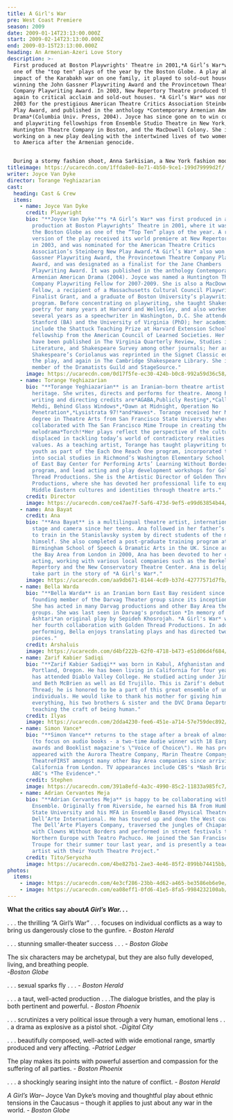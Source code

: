 ```yaml
---
title: A Girl's War
pre: West Coast Premiere
season: 2009
date: 2009-01-14T23:13:00.000Z
start: 2009-02-14T23:13:00.000Z
end: 2009-03-15T23:13:00.000Z
heading: An Armenian-Azeri Love Story
description: >-
  First produced at Boston Playwrights' Theatre in 2001,*A Girl’s War*was named
  one of the "top ten" plays of the year by the Boston Globe. A play about the
  impact of the Karabakh war on one family, it played to sold-out houses,
  winning the John Gassner Playwriting Award and the Provincetown Theatre
  Company Playwriting Award. In 2003, New Repertory Theatre produced the play,
  again to critical acclaim and sold-out houses. *A Girl’s War* was nominated in
  2003 for the prestigious American Theatre Critics Association Steinberg New
  Play Award, and published in the anthology *Contemporary Armenian American
  Drama*(Columbia Univ. Press, 2004). Joyce has since gone on to win commissions
  and playwriting fellowships from Ensemble Studio Theatre in New York, the
  Huntington Theatre Company in Boston, and the MacDowell Colony. She is now
  working on a new play dealing with the intertwined lives of two women who come
  to America after the Armenian genocide.


  During a stormy fashion shoot, Anna Sarkisian, a New York fashion model, learns that her younger brother has been killed by enemy soldiers in her native Karabakh in the Caucasus Mountains. In the Armenian enclave of Karabakh, formerly part of the Soviet Union, an unresolved civil war still smolders between Armenians and Azerbaijanis. The war has already killed Anna’s older brother and driven her mother into the army. Anna decides to return home to her village for the first time in 15 years. Living with her fiercely partisan Armenian mother in the bombed ruin of her childhood home, Anna defiantly refuses to identify herself with the Armenian cause. Tensions ignite when, Ilyas, a young Azeri deserter shows up, claiming to be a former neighbor. Anna and Ilyas, powerfully drawn to one another, become lovers in secret. The competing desires of love and vengeance, fueled by jealousy, propel the characters toward an explosive climax with tragic consequences.
titleimage: https://ucarecdn.com/1ffda8e0-8e71-4b50-9ce1-199d79999d2f/
writer: Joyce Van Dyke
director: Torange Yeghiazarian
cast:
  heading: Cast & Crew
  items:
    - name: Joyce Van Dyke
      credit: Playwright
      bio: "**Joyce Van Dyke'**s *A Girl’s War* was first produced in a workshop
        production at Boston Playwrights’ Theatre in 2001, where it was named by
        the Boston Globe as one of the “Top Ten” plays of the year. A revised
        version of the play received its world premiere at New Repertory Theatre
        in 2003, and was nominated for the American Theatre Critics
        Association’s Steinberg New Play Award.*A Girl’s War* also won the John
        Gassner Playwriting Award, the Provincetown Theatre Company Playwriting
        Award, and was designated as a finalist for the Jane Chambers
        Playwriting Award. It was published in the anthology Contemporary
        Armenian American Drama (2004). Joyce was named a Huntington Theatre
        Company Playwriting Fellow for 2007-2009. She is also a MacDowell Colony
        Fellow, a recipient of a Massachusetts Cultural Council Playwriting
        Finalist Grant, and a graduate of Boston University’s playwriting
        program. Before concentrating on playwriting, she taught Shakespeare and
        poetry for many years at Harvard and Wellesley, and also worked for
        several years as a speechwriter in Washington, D.C. She attended
        Stanford (BA) and the University of Virginia (PhD); her academic awards
        include the Shattuck Teaching Prize at Harvard Extension School and a
        fellowship from the American Council of Learned Societies. Her articles
        have been published in The Virginia Quarterly Review, Studies in English
        Literature, and Shakespeare Survey among other journals; her article on
        Shakespeare’s Coriolanus was reprinted in the Signet Classic edition of
        the play, and again in The Cambridge Shakespeare Library. She is a
        member of the Dramatists Guild and StageSource."
      image: https://ucarecdn.com/0d17f5fe-ec30-424b-b0c8-992a59d36c58/
    - name: Torange Yeghiazarian
      bio: "**Torange Yeghiazarian** is an Iranian-born theatre artist of Armenian
        heritage. She writes, directs and performs for theatre. Among her
        writing and directing credits are*AGABA,Publicly Resting*,*Call Me
        Mehdi, Behind Glass Windows*,*Dawn at Midnight, Operation No
        Penetration*,*Lysistrata 97!*and*Waves*. Torange received her Master's
        degree in Theatre Arts from San Francisco State University where she
        collaborated with The San Francisco Mime Troupe in creating the
        melodrama*Torch!*Her plays reflect the perspective of the culturally
        displaced in tackling today’s world of contradictory realities and
        values. As a teaching artist, Torange has taught playwriting to at-risk
        youth as part of the Each One Reach One program, incorporated theatre
        into social studies in Richmond’s Washington Elementary School as part
        of East Bay Center for Performing Arts’ Learning Without Borders
        program, and lead acting and play development workshops for Golden
        Thread Productions. She is the Artistic Director of Golden Thread
        Productions, where she has devoted her professional life to exploring
        Middle Eastern cultures and identities through theatre arts."
      credit: Director
      image: https://ucarecdn.com/ce47ae7f-5af6-473d-9ef5-e99d63854b44/
    - name: Ana Bayat
      credit: Ana
      bio: "**Ana Bayat** is a multilingual theatre artist, internationally active on
        stage and camera since her teens. Ana followed in her father’s footsteps
        to train in the Stanislavsky system by direct students of the master
        himself. She also completed a post-graduate training program at the
        Birmingham School of Speech & Dramatic Arts in the UK. Since arriving to
        the Bay Area from London in 2000, Ana has been devoted to her craft of
        acting, working with various local companies such as the Berkeley
        Repertory and the New Conservatory Theatre Center. Ana is delighted to
        take part in the story of *A Girl's War*."
      image: https://ucarecdn.com/aa9db671-8144-4cd9-b37d-42777571d7fb/
    - name: Bella Warda
      bio: "**Bella Warda** is an Iranian born East Bay resident since 1980, is a
        founding member of the Darvag Theater group since its inception in 1985.
        She has acted in many Darvag productions and other Bay Area theater
        groups. She was last seen in Darvag's production *In memory of Kazem
        Ashtari*an original play by Sepideh Khosrojah. *A Girl's War* will be
        her fourth collaboration with Golden Thread Productions. In addition to
        performing, Bella enjoys translating plays and has directed two Darvag
        pieces."
      credit: Arshaluis
      image: https://ucarecdn.com/d4bf222b-62f0-4718-b473-e51d06d4f684/
    - name: Zarif Kabier Sadiqi
      bio: "**Zarif Kabier Sadiqi** was born in Kabul, Afghanistan and raised
        Portland, Oregon. He has been living in California for four years and
        has attended Diablo Valley College. He studied acting under Jim Kirkwood
        and Beth McBrien as well as Ed Trujillo. This is Zarif's debut at Golden
        Thread; he is honored to be a part of this great ensemble of unique
        individuals. He would like to thank his mother for giving him
        everything, his two brothers & sister and the DVC Drama Department for
        teaching the craft of being human."
      credit: Ilyas
      image: https://ucarecdn.com/2dda4230-fee6-451e-a714-57e759dec892/
    - name: Simon Vance*
      bio: "**Simon Vance** returns to the stage after a break of almost three years
        (to focus on audio books - a two-time Audie winner with 18 Earphone
        awards and Booklist magazine's \"Voice of Choice\"). He has previously
        appeared with the Aurora Theatre Company, Marin Theatre Company and
        TheatreFIRST amongst many other Bay Area companies since arriving in
        California from London. TV appearances include CBS's *Nash Bridges* and
        ABC's *The Evidence*."
      credit: Stephen
      image: https://ucarecdn.com/391a8efd-4a3c-4990-85c2-11833a985fc7/
    - name: Adrian Cervantes Meja
      bio: "**Adrian Cervantes Meja** is happy to be collaborating with Golden Thread
        Ensemble. Originally from Riverside, he earned his BA from Humboldt
        State University and his MFA in Ensemble Based Physical Theatre from
        Dell’Arte International. He has toured up and down the West coast with
        The Dell’Arte Players Company, traversed the jungles of Chiapas Mexico
        with Clowns Without Borders and performed in street festivals throughout
        Northern Europe with Teatro Pachuco. He joined the San Francisco Mime
        Troupe for their summer tour last year, and is presently a teaching
        artist with their Youth Theatre Project."
      credit: Tito/Seryozha
      image: https://ucarecdn.com/4be827b1-2ae3-4e46-85f2-899bb74415bb/
photos:
  items:
    - image: https://ucarecdn.com/4e3cf286-23bb-4d62-a465-be3586eb6e9e/
    - image: https://ucarecdn.com/ea08eff1-0fd6-41e5-8fa5-9984232100ab/
---
```

**What the critics say about*A Girl’s War. . .***

. . . the thrilling “A Girl’s War” . . . focuses on individual conflicts as a way to bring us dangerously close to the gunfire. *\- Boston Herald*

. . . stunning smaller-theater success . . . *\- Boston Globe*

The six characters may be archetypal, but they are also fully developed, living, and breathing people.\
-*Boston Globe*

. . . sexual sparks fly . . . *\- Boston Herald*

. . . a taut, well-acted production . . .The dialogue bristles, and the play is both pertinent and powerful. *\- Boston Phoenix*

. . . scrutinizes a very political issue through a very human, emotional lens . . . a drama as explosive as a pistol shot. -*Digital City*

. . . beautifully composed, well-acted with wide emotional range, smartly produced and very affecting. -*Patriot Ledger*

The play makes its points with powerful assertion and compassion for the suffering of all parties. *\- Boston Phoenix*

. . . a shockingly searing insight into the nature of conflict. *\- Boston Herald*

*A Girl’s War*– Joyce Van Dyke’s moving and thoughtful play about ethnic tensions in the Caucasus – though it applies to just about any war in the world. *\- Boston Globe*
